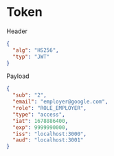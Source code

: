 
# Token 
Header
```json
{
  "alg": "HS256",
  "typ": "JWT"
}
```
Payload
```json
{
  "sub": "2",
  "email": "employer@google.com",
  "role": "ROLE_EMPLOYER",
  "type": "access",
  "iat": 1678886400,
  "exp": 9999990000,
  "iss": "localhost:3000",
  "aud": "localhost:3001"
}
```